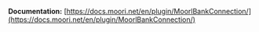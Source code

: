 **Documentation:** [https://docs.moori.net/en/plugin/MoorlBankConnection/](https://docs.moori.net/en/plugin/MoorlBankConnection/)
